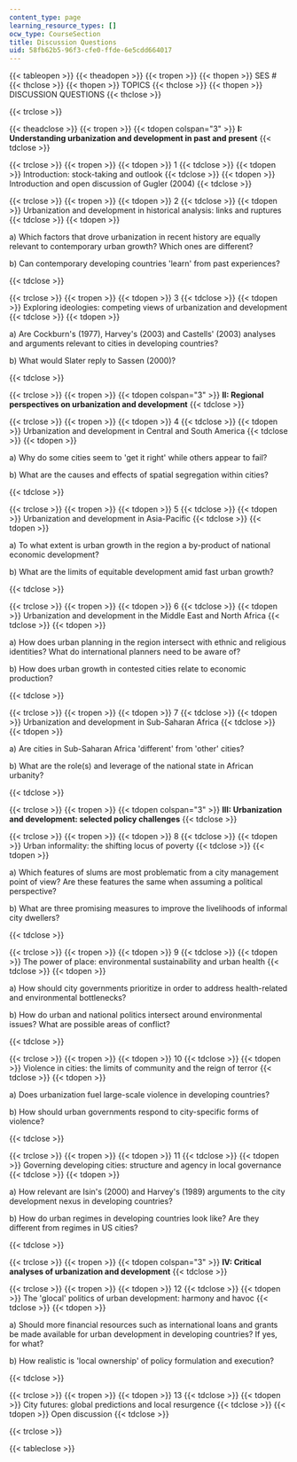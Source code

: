 ```yaml
---
content_type: page
learning_resource_types: []
ocw_type: CourseSection
title: Discussion Questions
uid: 58fb62b5-96f3-cfe0-ffde-6e5cdd664017
---
```


{{< tableopen >}}
{{< theadopen >}}
{{< tropen >}}
{{< thopen >}}
SES #
{{< thclose >}}
{{< thopen >}}
TOPICS
{{< thclose >}}
{{< thopen >}}
DISCUSSION QUESTIONS
{{< thclose >}}

{{< trclose >}}

{{< theadclose >}}
{{< tropen >}}
{{< tdopen colspan="3" >}}
**I: Understanding urbanization and development in past and present**
{{< tdclose >}}

{{< trclose >}}
{{< tropen >}}
{{< tdopen >}}
1
{{< tdclose >}}
{{< tdopen >}}
Introduction: stock-taking and outlook
{{< tdclose >}}
{{< tdopen >}}
Introduction and open discussion of Gugler (2004)
{{< tdclose >}}

{{< trclose >}}
{{< tropen >}}
{{< tdopen >}}
2
{{< tdclose >}}
{{< tdopen >}}
Urbanization and development in historical analysis: links and ruptures
{{< tdclose >}}
{{< tdopen >}}


a) Which factors that drove urbanization in recent history are equally relevant to contemporary urban growth? Which ones are different?

b) Can contemporary developing countries 'learn' from past experiences?


{{< tdclose >}}

{{< trclose >}}
{{< tropen >}}
{{< tdopen >}}
3
{{< tdclose >}}
{{< tdopen >}}
Exploring ideologies: competing views of urbanization and development
{{< tdclose >}}
{{< tdopen >}}


a) Are Cockburn's (1977), Harvey's (2003) and Castells' (2003) analyses and arguments relevant to cities in developing countries?

b) What would Slater reply to Sassen (2000)?


{{< tdclose >}}

{{< trclose >}}
{{< tropen >}}
{{< tdopen colspan="3" >}}
**II: Regional perspectives on urbanization and development**
{{< tdclose >}}

{{< trclose >}}
{{< tropen >}}
{{< tdopen >}}
4
{{< tdclose >}}
{{< tdopen >}}
Urbanization and development in Central and South America
{{< tdclose >}}
{{< tdopen >}}


a) Why do some cities seem to 'get it right' while others appear to fail?

b) What are the causes and effects of spatial segregation within cities?


{{< tdclose >}}

{{< trclose >}}
{{< tropen >}}
{{< tdopen >}}
5
{{< tdclose >}}
{{< tdopen >}}
Urbanization and development in Asia-Pacific
{{< tdclose >}}
{{< tdopen >}}


a) To what extent is urban growth in the region a by-product of national economic development?

b) What are the limits of equitable development amid fast urban growth?


{{< tdclose >}}

{{< trclose >}}
{{< tropen >}}
{{< tdopen >}}
6
{{< tdclose >}}
{{< tdopen >}}
Urbanization and development in the Middle East and North Africa
{{< tdclose >}}
{{< tdopen >}}


a) How does urban planning in the region intersect with ethnic and religious identities? What do international planners need to be aware of?

b) How does urban growth in contested cities relate to economic production?


{{< tdclose >}}

{{< trclose >}}
{{< tropen >}}
{{< tdopen >}}
7
{{< tdclose >}}
{{< tdopen >}}
Urbanization and development in Sub-Saharan Africa
{{< tdclose >}}
{{< tdopen >}}


a) Are cities in Sub-Saharan Africa 'different' from 'other' cities?

b) What are the role(s) and leverage of the national state in African urbanity?


{{< tdclose >}}

{{< trclose >}}
{{< tropen >}}
{{< tdopen colspan="3" >}}
**III: Urbanization and development: selected policy challenges**
{{< tdclose >}}

{{< trclose >}}
{{< tropen >}}
{{< tdopen >}}
8
{{< tdclose >}}
{{< tdopen >}}
Urban informality: the shifting locus of poverty
{{< tdclose >}}
{{< tdopen >}}


a) Which features of slums are most problematic from a city management point of view? Are these features the same when assuming a political perspective?

b) What are three promising measures to improve the livelihoods of informal city dwellers?


{{< tdclose >}}

{{< trclose >}}
{{< tropen >}}
{{< tdopen >}}
9
{{< tdclose >}}
{{< tdopen >}}
The power of place: environmental sustainability and urban health
{{< tdclose >}}
{{< tdopen >}}


a) How should city governments prioritize in order to address health-related and environmental bottlenecks?

b) How do urban and national politics intersect around environmental issues? What are possible areas of conflict?


{{< tdclose >}}

{{< trclose >}}
{{< tropen >}}
{{< tdopen >}}
10
{{< tdclose >}}
{{< tdopen >}}
Violence in cities: the limits of community and the reign of terror
{{< tdclose >}}
{{< tdopen >}}


a) Does urbanization fuel large-scale violence in developing countries?

b) How should urban governments respond to city-specific forms of violence?


{{< tdclose >}}

{{< trclose >}}
{{< tropen >}}
{{< tdopen >}}
11
{{< tdclose >}}
{{< tdopen >}}
Governing developing cities: structure and agency in local governance
{{< tdclose >}}
{{< tdopen >}}


a) How relevant are Isin's (2000) and Harvey's (1989) arguments to the city development nexus in developing countries?

b) How do urban regimes in developing countries look like? Are they different from regimes in US cities?


{{< tdclose >}}

{{< trclose >}}
{{< tropen >}}
{{< tdopen colspan="3" >}}
**IV: Critical analyses of urbanization and development**
{{< tdclose >}}

{{< trclose >}}
{{< tropen >}}
{{< tdopen >}}
12
{{< tdclose >}}
{{< tdopen >}}
The 'glocal' politics of urban development: harmony and havoc
{{< tdclose >}}
{{< tdopen >}}


a) Should more financial resources such as international loans and grants be made available for urban development in developing countries? If yes, for what?

b) How realistic is 'local ownership' of policy formulation and execution?


{{< tdclose >}}

{{< trclose >}}
{{< tropen >}}
{{< tdopen >}}
13
{{< tdclose >}}
{{< tdopen >}}
City futures: global predictions and local resurgence
{{< tdclose >}}
{{< tdopen >}}
Open discussion
{{< tdclose >}}

{{< trclose >}}

{{< tableclose >}}